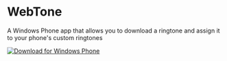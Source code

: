 WebTone
=======

A Windows Phone app that allows you to download a ringtone and assign it to your phone's custom ringtones

[![Download for Windows Phone](http://dev.scottisafool.co.uk/258x67_WPS_Download_cyan.png)](http://www.windowsphone.com/s?appid=3e1d2705-20aa-437e-b5b9-88f96502879e)
